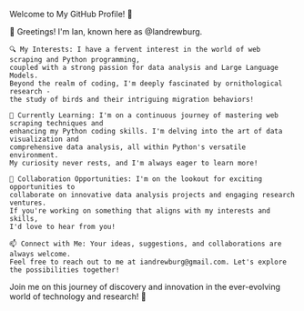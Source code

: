 Welcome to My GitHub Profile! 🚀

👋 Greetings! I'm Ian, known here as @Iandrewburg.

    🔍 My Interests: I have a fervent interest in the world of web scraping and Python programming, 
    coupled with a strong passion for data analysis and Large Language Models. 
    Beyond the realm of coding, I'm deeply fascinated by ornithological research - 
    the study of birds and their intriguing migration behaviors!

    🌱 Currently Learning: I'm on a continuous journey of mastering web scraping techniques and 
    enhancing my Python coding skills. I'm delving into the art of data visualization and 
    comprehensive data analysis, all within Python's versatile environment. 
    My curiosity never rests, and I'm always eager to learn more!

    💞️ Collaboration Opportunities: I'm on the lookout for exciting opportunities to 
    collaborate on innovative data analysis projects and engaging research ventures. 
    If you're working on something that aligns with my interests and skills, 
    I'd love to hear from you!

    📫 Connect with Me: Your ideas, suggestions, and collaborations are always welcome. 
    Feel free to reach out to me at iandrewburg@gmail.com. Let's explore the possibilities together!

Join me on this journey of discovery and innovation in the ever-evolving world of technology and research! 🌟
